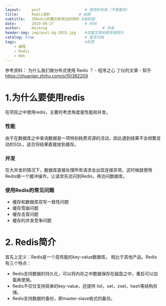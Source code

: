 ```yaml
---
layout:     post   				    # 使用的布局（不需要改）
title:      Redis浅析				# 标题 
subtitle:   对Redis的概念和用法的简析 #副标题
date:       2019-08-27 				# 时间
author:     Haiming 						# 作者
header-img: img/post-bg-2015.jpg 	#这篇文章标题背景图片
catalog: true 						# 是否归档
tags:								#标签
    - 编程
    - Redis
    - Web
---
```


参考资料：
为什么我们做分布式使用 Redis ？ - 程序之心 丁仪的文章 - 知乎
https://zhuanlan.zhihu.com/p/50392209

# 1.为什么要使用redis
在项目之中使用redis，主要的考虑角度是性能和并发。
### 性能
由于在数据库之中查询数据是一项特别耗费资源的活动，因此遇到结果不会频繁变动的SQL，适合将结果直接放到缓存。
### 并发
在大并发的情况下，数据库直接处理所有请求会出现连接异常。这时候就使用Redis做一个缓冲操作，让请求先访问到Redis，再访问数据库。
### 使用Redis的常见问题
- 缓存和数据库双写一致性问题
- 缓存雪崩问题
- 缓存击穿问题
- 缓存的并发竞争问题

# 2. Redis简介
首先上定义：Redis是一个高性能的key-value数据库。
相比于其他产品，Redis有三个特点：
- Redis支持数据的持久化，可以将内存之中数据保存在磁盘之中，重启可以加载再使用。
- Redis不仅仅支持简单的key-value，还提供 list，set，zset，hash等结构存储。
- Redis支持数据的备份，即master-slave格式的备份。